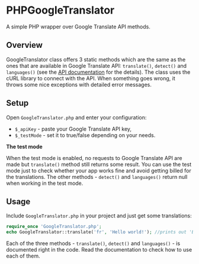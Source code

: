 PHPGoogleTranslator
===================

A simple PHP wrapper over Google Translate API methods.

## Overview
GoogleTranslator class offers 3 static methods which are the same as the ones that are available in Google Translate API:
`translate()`, `detect()` and `languages()` (see the [API documentation](https://developers.google.com/translate/) for the details). The class uses the cURL library to connect with the API. When something goes wrong, it throws some nice exceptions with detailed error messages.

## Setup
Open `GoogleTranslator.php` and enter your configuration:
- `$_apiKey` - paste your Google Translate API key,
- `$_testMode` - set it to true/false depending on your needs.


**The test mode**

When the test mode is enabled, no requests to Google Translate API are made but `translate()` method still returns some result. You can use the test mode just to check whether your app works fine and avoid getting billed for the translations.
The other methods - `detect()` and `languages()` return null when working in the test mode.

## Usage

Include `GoogleTranslator.php` in your project and just get some translations:

```php
require_once 'GoogleTranslator.php';
echo GoogleTranslator::translate('fr', 'Hello world!'); //prints out 'Bonjour tout le monde!'
```

Each of the three methods - `translate()`, `detect()` and `languages()` - is documented right in the code. Read the
documentation to check how to use each of them.
